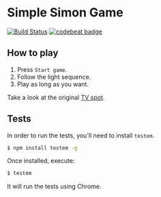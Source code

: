 # Simple Simon Game

[![Build Status](https://travis-ci.org/MontealegreLuis/simple-simon.svg?branch=master)](https://travis-ci.org/MontealegreLuis/simple-simon)
[![codebeat badge](https://codebeat.co/badges/fc41b73e-e111-4349-bc44-6eb913087c40)](https://codebeat.co/projects/github-com-montealegreluis-simple-simon)

## How to play

1. Press `Start game`.
2. Follow the light sequence.
3. Play as long as you want.

Take a look at the original [TV spot](https://www.youtube.com/watch?v=aXV-rHOgEuc).

## Tests

In order to run the tests, you'll need to install `testem`.

```bash
$ npm install testem -g
```

Once installed, execute:

```bash
$ testem
```

It will run the tests using Chrome.
